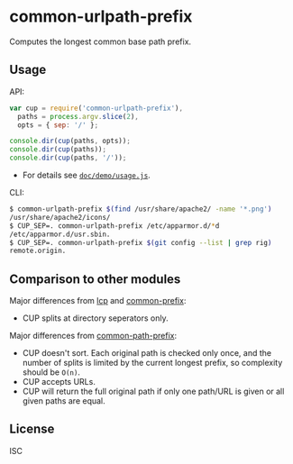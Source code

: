 ﻿
common-urlpath-prefix
=====================

Computes the longest common base path prefix.

Usage
-----

API:
```javascript
var cup = require('common-urlpath-prefix'),
  paths = process.argv.slice(2),
  opts = { sep: '/' };

console.dir(cup(paths, opts));
console.dir(cup(paths));
console.dir(cup(paths, '/'));
```

* For details see [`doc/demo/usage.js`](doc/demo/usage.js).

CLI:
```bash
$ common-urlpath-prefix $(find /usr/share/apache2/ -name '*.png')
/usr/share/apache2/icons/
$ CUP_SEP=. common-urlpath-prefix /etc/apparmor.d/*d
/etc/apparmor.d/usr.sbin.
$ CUP_SEP=. common-urlpath-prefix $(git config --list | grep rig)
remote.origin.
```


Comparison to other modules
---------------------------

Major differences from [lcp](https://www.npmjs.com/package/lcp)
and [common-prefix](https://www.npmjs.com/package/common-prefix):
  * CUP splits at directory seperators only.

Major differences from
[common-path-prefix](https://www.npmjs.com/package/common-path-prefix):
  * CUP doesn't sort. Each original path is checked only once, and the number
    of splits is limited by the current longest prefix, so complexity should
    be `O(n)`.
  * CUP accepts URLs.
  * CUP will return the full original path if only one path/URL is given
    or all given paths are equal.



License
-------
ISC
